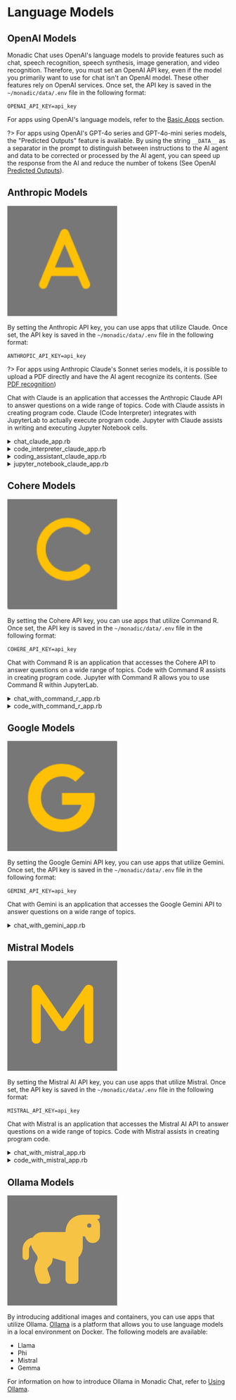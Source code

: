 # Language Models

## OpenAI Models

Monadic Chat uses OpenAI's language models to provide features such as chat, speech recognition, speech synthesis, image generation, and video recognition. Therefore, you must set an OpenAI API key, even if the model you primarily want to use for chat isn't an OpenAI model.  These other features rely on OpenAI services. Once set, the API key is saved in the `~/monadic/data/.env` file in the following format:

```
OPENAI_API_KEY=api_key
```

For apps using OpenAI's language models, refer to the [Basic Apps](./basic-apps.md) section.

?> For apps using OpenAI's GPT-4o series and GPT-4o-mini series models, the "Predicted Outputs" feature is available. By using the string `__DATA__` as a separator in the prompt to distinguish between instructions to the AI agent and data to be corrected or processed by the AI agent, you can speed up the response from the AI and reduce the number of tokens (See OpenAI [Predicted Outputs](https://platform.openai.com/docs/guides/latency-optimization#use-predicted-outputs)).

## Anthropic Models

![Anthropic apps icon](./assets/icons/a.png ':size=40')

By setting the Anthropic API key, you can use apps that utilize Claude. Once set, the API key is saved in the `~/monadic/data/.env` file in the following format:

```
ANTHROPIC_API_KEY=api_key
```

?> For apps using Anthropic Claude's Sonnet series models, it is possible to upload a PDF directly and have the AI agent recognize its contents. (See [PDF recognition](./message-input?id=uploading-pdfs))

Chat with Claude is an application that accesses the Anthropic Claude API to answer questions on a wide range of topics. Code with Claude assists in creating program code. Claude (Code Interpreter) integrates with JupyterLab to actually execute program code. Jupyter with Claude assists in writing and executing Jupyter Notebook cells.

<details>
<summary>chat_claude_app.rb</summary>

[chat_claude_app.rb](https://raw.githubusercontent.com/yohasebe/monadic-chat/refs/heads/main/docker/services/ruby/apps/talk_to_claude/chat_claude_app.rb ':include :type=code')

</details>

<details>
<summary>code_interpreter_claude_app.rb</summary>

[code_interpreter_claude_app.rb](https://raw.githubusercontent.com/yohasebe/monadic-chat/refs/heads/main/docker/services/ruby/apps/talk_to_claude/code_interpreter_claude_app.rb ':include :type=code')

</details>

<details>
<summary>coding_assistant_claude_app.rb</summary>

[code_interpreter_claude_app.rb](https://raw.githubusercontent.com/yohasebe/monadic-chat/refs/heads/main/docker/services/ruby/apps/talk_to_claude/coding_assistant_claude_app.rb ':include :type=code')

</details>

<details>

<summary>jupyter_notebook_claude_app.rb</summary>

![jupyter_notebook_app.rb](https://raw.githubusercontent.com/yohasebe/monadic-chat/refs/heads/main/docker/services/ruby/apps/talk_to_claude/jupyter_notebook_claude_app.rb ':include :type=code')

</details>

## Cohere Models

![Cohere apps icon](./assets/icons/c.png ':size=40')

By setting the Cohere API key, you can use apps that utilize Command R. Once set, the API key is saved in the `~/monadic/data/.env` file in the following format:

```
COHERE_API_KEY=api_key
```

Chat with Command R is an application that accesses the Cohere API to answer questions on a wide range of topics. Code with Command R assists in creating program code.  Jupyter with Command R allows you to use Command R within JupyterLab.


<details>
<summary>chat_with_command_r_app.rb</summary>

[chat_with_command_r_app.rb](https://raw.githubusercontent.com/yohasebe/monadic-chat/refs/heads/main/docker/services/ruby/apps/talk_to_cohere/chat_with_command_r_app.rb ':include :type=code')

</details>

<details>
<summary>code_with_command_r_app.rb</summary>

[code_with_command_r_app.rb](https://raw.githubusercontent.com/yohasebe/monadic-chat/refs/heads/main/docker/services/ruby/apps/talk_to_cohere/code_with_command_r_app.rb ':include :type=code')

</details>

## Google Models

![Google apps icon](./assets/icons/google.png ':size=40')

By setting the Google Gemini API key, you can use apps that utilize Gemini. Once set, the API key is saved in the `~/monadic/data/.env` file in the following format:

```
GEMINI_API_KEY=api_key
```

Chat with Gemini is an application that accesses the Google Gemini API to answer questions on a wide range of topics.

<details>
<summary>chat_with_gemini_app.rb</summary>

[chat_with_gemini_app.rb](https://raw.githubusercontent.com/yohasebe/monadic-chat/refs/heads/main/docker/services/ruby/apps/talk_to_gemini/chat_with_gemini_app.rb ':include :type=code')

</details>

## Mistral Models

![Mistral apps icon](./assets/icons/m.png ':size=40')

By setting the Mistral AI API key, you can use apps that utilize Mistral. Once set, the API key is saved in the `~/monadic/data/.env` file in the following format:

```
MISTRAL_API_KEY=api_key
```

Chat with Mistral is an application that accesses the Mistral AI API to answer questions on a wide range of topics. Code with Mistral assists in creating program code.

<details>
<summary>chat_with_mistral_app.rb</summary>

[chat_with_mistral_app.rb](https://raw.githubusercontent.com/yohasebe/monadic-chat/refs/heads/main/docker/services/ruby/apps/talk_to_mistral/chat_with_mistral_app.rb ':include :type=code')

</details>

<details>
<summary>code_with_mistral_app.rb</summary>

[code_with_mistral_app.rb](https://raw.githubusercontent.com/yohasebe/monadic-chat/refs/heads/main/docker/services/ruby/apps/talk_to_mistral/code_with_mistral_app.rb ':include :type=code')

</details>


## Ollama Models

![Ollama apps icon](./assets/icons/ollama.png ':size=40')

By introducing additional images and containers, you can use apps that utilize Ollama. [Ollama](https://ollama.com/) is a platform that allows you to use language models in a local environment on Docker. The following models are available:

- Llama
- Phi
- Mistral
- Gemma

For information on how to introduce Ollama in Monadic Chat, refer to [Using Ollama](./ollama).
